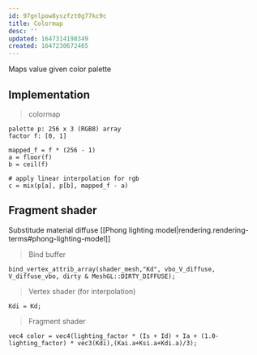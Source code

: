 ```yaml
---
id: 97gnlpow8yszfzt0g77kc9c
title: Colormap
desc: ''
updated: 1647314198349
created: 1647230672465
---
```


Maps value given color palette

## Implementation
> colormap

```
palette p: 256 x 3 (RGB8) array
factor f: [0, 1]

mapped_f = f * (256 - 1)
a = floor(f)
b = ceil(f)

# apply linear interpolation for rgb
c = mix(p[a], p[b], mapped_f - a)
```

## Fragment shader

Substitude material diffuse [[Phong lighting model|rendering.rendering-terms#phong-lighting-model]]

> Bind buffer

```
bind_vertex_attrib_array(shader_mesh,"Kd", vbo_V_diffuse, V_diffuse_vbo, dirty & MeshGL::DIRTY_DIFFUSE);
```
> Vertex shader (for interpolation)

```
Kdi = Kd;
```

> Fragment shader

```
vec4 color = vec4(lighting_factor * (Is + Id) + Ia + (1.0-lighting_factor) * vec3(Kdi),(Kai.a+Ksi.a+Kdi.a)/3);
```